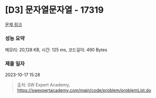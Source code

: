 # [D3] 문자열문자열 - 17319 

[문제 링크](https://swexpertacademy.com/main/code/problem/problemDetail.do?contestProbId=AYgEiwbKy48DFARP) 

### 성능 요약

메모리: 20,128 KB, 시간: 125 ms, 코드길이: 490 Bytes

### 제출 일자

2023-10-17 15:28



> 출처: SW Expert Academy, https://swexpertacademy.com/main/code/problem/problemList.do